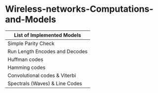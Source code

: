# Wireless-networks-Computations-and-Models

List of Implemented Models  |
------------- |
Simple Parity Check | 
Run Length Encodes and Decodes  | 
Huffman codes  | 
Hamming codes | 
Convolutional codes & Viterbi  | 
Spectrals (Waves) & Line Codes  | 


